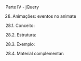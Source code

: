 Parte IV - jQuery

28. Animações: eventos no animate

28.1. Conceito:

28.2. Estrutura:

28.3. Exemplo:

28.4. Material complementar:
